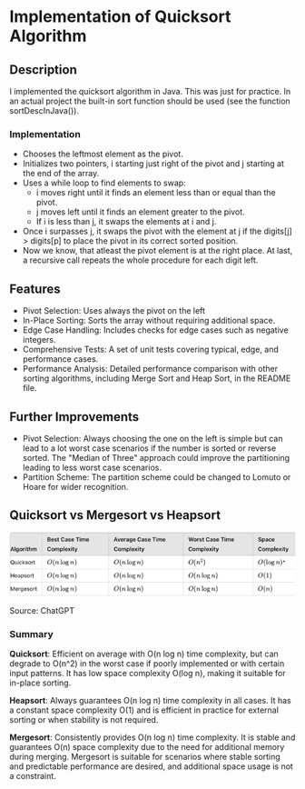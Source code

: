 # Implementation of Quicksort Algorithm

## Description

I implemented the quicksort algorithm in Java. This was just for practice. In an actual project the built-in sort function should be used (see the function sortDescInJava()).

### Implementation

- Chooses the leftmost element as the pivot.
- Initializes two pointers, i starting just right of the pivot and j starting at the end of the array.
- Uses a while loop to find elements to swap:
  - i moves right until it finds an element less than or equal than the pivot.
  - j moves left until it finds an element greater to the pivot.
  - If i is less than j, it swaps the elements at i and j.
- Once i surpasses j, it swaps the pivot with the element at j if the digits[j] > digits[p] to place the pivot in its correct sorted position.
- Now we know, that atleast the pivot element is at the right place. At last, a recursive call repeats the
  whole procedure for each digit left.

## Features

- Pivot Selection: Uses always the pivot on the left
- In-Place Sorting: Sorts the array without requiring additional space.
- Edge Case Handling: Includes checks for edge cases such as negative integers.
- Comprehensive Tests: A set of unit tests covering typical, edge, and performance cases.
- Performance Analysis: Detailed performance comparison with other sorting algorithms, including Merge Sort and Heap Sort, in the README file.

## Further Improvements

- Pivot Selection: Always choosing the one on the left is simple but can lead to a lot worst case scenarios
if the number is sorted or reverse sorted. The "Median of Three" approach could improve the partitioning leading to
less worst case scenarios. 
- Partition Scheme: The partition scheme could be changed to Lomuto or Hoare for wider recognition. 

## Quicksort vs Mergesort vs Heapsort

![img.png](img.png)

Source: ChatGPT

### Summary

**Quicksort**: Efficient on average with O(n log n) time complexity, but can degrade to O(n^2) in the worst case if poorly implemented or with certain input patterns. It has low space complexity O(log n), making it suitable for in-place sorting.

**Heapsort**: Always guarantees O(n log n) time complexity in all cases. It has a constant space complexity O(1) and is efficient in practice for external sorting or when stability is not required.

**Mergesort**: Consistently provides O(n log n) time complexity. It is stable and guarantees O(n) space complexity due to the need for additional memory during merging. Mergesort is suitable for scenarios where stable sorting and predictable performance are desired, and additional space usage is not a constraint.